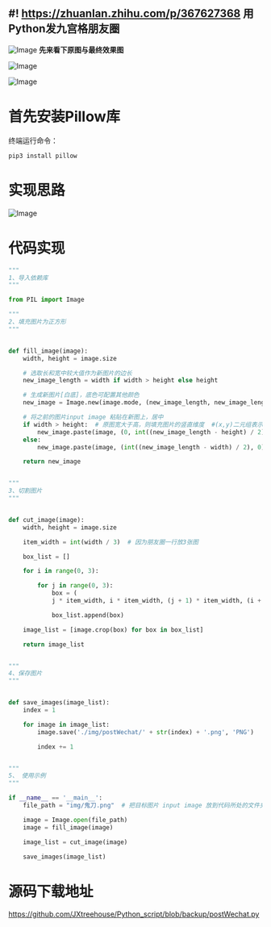 #! https://zhuanlan.zhihu.com/p/367627368
用Python发九宫格朋友圈
---------


![Image](https://pic4.zhimg.com/80/v2-6655133dd9d9dd06b2e89f24e29b6e11.png)
<b>先来看下原图与最终效果图</b>

![Image](https://pic4.zhimg.com/80/v2-c657a99cec79712f6aee5f1a7e3f2832.png)

![Image](https://pic4.zhimg.com/80/v2-7078e8b113f9de54d9734da233b8a4e7.png)

# 首先安装Pillow库
终端运行命令：
```buildoutcfg
pip3 install pillow
```

# 实现思路


![Image](https://pic4.zhimg.com/80/v2-d48c6d7d1d879a1691d01ea661a862d3.png)


# 代码实现

```python
"""
1、导入依赖库
"""

from PIL import Image

"""
2、填充图片为正方形
"""


def fill_image(image):
    width, height = image.size

    # 选取长和宽中较大值作为新图片的边长
    new_image_length = width if width > height else height

    # 生成新图片[白底]，底色可配置其他颜色
    new_image = Image.new(image.mode, (new_image_length, new_image_length), color='white')

    # 将之前的图片input image 粘贴在新图上，居中
    if width > height:  # 原图宽大于高，则填充图片的竖直维度  #(x,y)二元组表示粘贴上图相对下图的起始位置,是个坐标点
        new_image.paste(image, (0, int((new_image_length - height) / 2)))
    else:
        new_image.paste(image, (int((new_image_length - width) / 2), 0))

    return new_image


"""
3、切割图片
"""


def cut_image(image):
    width, height = image.size

    item_width = int(width / 3)  # 因为朋友圈一行放3张图

    box_list = []

    for i in range(0, 3):

        for j in range(0, 3):
            box = (
            j * item_width, i * item_width, (j + 1) * item_width, (i + 1) * item_width)  # (left, top, right, bottom)

            box_list.append(box)

    image_list = [image.crop(box) for box in box_list]

    return image_list


"""
4、保存图片
"""


def save_images(image_list):
    index = 1

    for image in image_list:
        image.save('./img/postWechat/' + str(index) + '.png', 'PNG')

        index += 1


"""
5、 使用示例
"""

if __name__ == '__main__':
    file_path = "img/鬼刀.png"  # 把目标图片 input image 放到代码所处的文件夹里

    image = Image.open(file_path)
    image = fill_image(image)

    image_list = cut_image(image)

    save_images(image_list)

```

# 源码下载地址
https://github.com/JXtreehouse/Python_script/blob/backup/postWechat.py